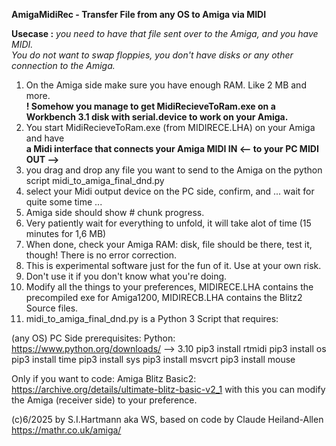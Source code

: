 <b>AmigaMidiRec - Transfer File from any OS to Amiga via MIDI</b>

<b>Usecase :</b> <i>you need to have that file sent over to the Amiga, and you have MIDI.<br> 
You do not want to swap floppies, you don't have disks or any other connection to the Amiga.</i>

1. On the Amiga side make sure you have enough RAM. Like 2 MB and more. <br>
   <b>! Somehow you manage to get MidiRecieveToRam.exe on a Workbench 3.1 disk with serial.device to work on your Amiga. </b>
2. You start MidiRecieveToRam.exe (from MIDIRECE.LHA) on your Amiga and have<br>
   <b>a Midi interface that connects your Amiga MIDI IN <-- to your PC MIDI OUT --> </b>
3. you drag and drop any file you want to send to the Amiga on the python script midi_to_amiga_final_dnd.py
4. select your Midi output device on the PC side, confirm, and ... wait for quite some time ...
5. Amiga side should show # chunk progress.
6. Very patiently wait for everything to unfold, it will take alot of time (15 minutes for 1,6 MB)
7. When done, check your Amiga RAM: disk, file should be there, test it, though! There is no error correction.
8. This is experimental software just for the fun of it. Use at your own risk.
9. Don't use it if you don't know what you're doing.
10. Modify all the things to your preferences, MIDIRECE.LHA contains the precompiled exe for Amiga1200, MIDIRECB.LHA contains the Blitz2 Source files.
11. midi_to_amiga_final_dnd.py is a Python 3 Script that requires:

(any OS) PC Side prerequisites:
Python: https://www.python.org/downloads/ --> 3.10
pip3 install rtmidi
pip3 install os
pip3 install time
pip3 install sys
pip3 install msvcrt
pip3 install mouse

Only if you want to code: Amiga Blitz Basic2: https://archive.org/details/ultimate-blitz-basic-v2_1
with this you can modify the Amiga (receiver side) to your preference.

(c)6/2025 by S.I.Hartmann aka WS, based on code by Claude Heiland-Allen https://mathr.co.uk/amiga/
